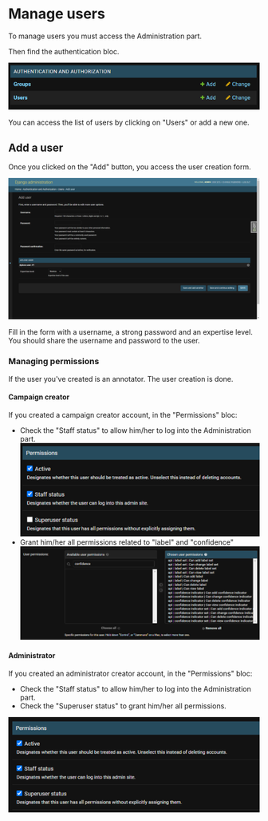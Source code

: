 # Manage users

To manage users you must access the Administration part.

Then find the authentication bloc.

![](../../assets/admin/auth-nav.png)

You can access the list of users by clicking on "Users" or add a new one.

## Add a user

Once you clicked on the "Add" button, you access the user creation form.

![](../../assets/admin/users-create.png)

Fill in the form with a username, a strong password and an expertise level.
You should share the username and password to the user.

### Managing permissions

If the user you've created is an annotator. The user creation is done.

#### Campaign creator

If you created a campaign creator account, in the "Permissions" bloc:
- Check the "Staff status" to allow him/her to log into the Administration part.
![](../../assets/admin/users-status.png)
- Grant him/her all permissions related to "label" and "confidence"
![](../../assets/admin/users-permissions.png)

#### Administrator

If you created an administrator creator account, in the "Permissions" bloc:
- Check the "Staff status" to allow him/her to log into the Administration part.
- Check the "Superuser status" to grant him/her all permissions.

![](../../assets/admin/users-status-admin.png)
